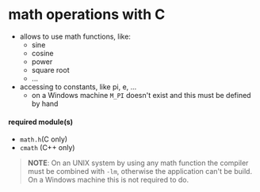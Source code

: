 #   math operations with C
-   allows to use math functions, like:
    -   sine
    -   cosine
    -   power
    -   square root
    -   ...
-   accessing to constants, like pi, e, ...
    -   on a Windows machine `M_PI` doesn't exist and this must be defined by hand

####    required module(s)
-   `math.h`(C only)
-   `cmath` (C++ only)

>   **NOTE**:   On an UNIX system by using any math function the compiler must be combined with `-lm`, otherwise the application can't be build. On a Windows machine this is not required to do.